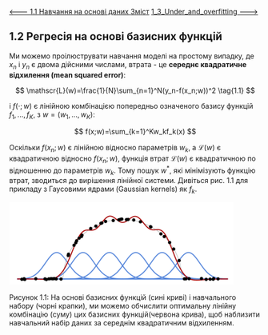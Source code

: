 [<---  1.1 Навчання на основі даних ](1_1_Learning_from_data.md)         [Зміст](README.md)          [1_3_Under_and_overfitting    --->](1_3_Under_and_overfitting.md) 

## 1.2 Регресія на основі базисних функцій

Ми можемо проілюструвати навчання моделі на простому випадку, де $x_n$ і $y_n$ є двома дійсними числами,
втрата - це **середнє квадратичне відхилення (mean squared error)**:

$$
\mathscr{L}(w)=\frac{1}{N}\sum_{n=1}^N(y_n-f(x_n;w))^2 \tag{1.1}
$$

і $f(\cdot;w)$ є лінійною комбінацією попередньо означеного базису функцій $f_1,...,f_K$, з $w=(w_1,...,w_K)$:

$$
f(x;w)=\sum_{k=1}^Kw_kf_k(x)
$$

Оскільки $f(x_n;w)$ є лінійною відносно параметрів $w_k$, а $\mathscr{L}(w)$ є квадратичною відносно $f(x_n;w)$, функція втрат $\mathscr{L}(w)$ є квадратичною по відношенню до параметрів $w_k$. Тому пошук $w^*$, які мінімізують функцію втрат, зводиться до вирішення лінійної системи. Дивіться рис. 1.1 для прикладу з Гаусовими ядрами (Gaussian kernels) як $f_k$.

![image-20230618100505610](media1/image-20230618100505610.png)

Рисунок 1.1: На основі базисних функцій (сині криві) і навчального набору (чорні крапки), ми можемо обчислити оптимальну лінійну комбінацію (суму) цих базисних функцій(червона крива), щоб наблизити навчальний набір даних за середнім квадратичним відхиленням.
